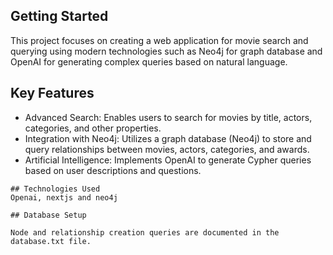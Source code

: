 ## Getting Started

This project focuses on creating a web application for movie search and querying using modern technologies such as Neo4j for graph database and OpenAI for generating complex queries based on natural language.

## Key Features
- Advanced Search: Enables users to search for movies by title, actors, categories, and other properties.
- Integration with Neo4j: Utilizes a graph database (Neo4j) to store and query relationships between movies, actors, categories, and awards.
- Artificial Intelligence: Implements OpenAI to generate Cypher queries based on user descriptions and questions.

```
## Technologies Used
Openai, nextjs and neo4j

## Database Setup

Node and relationship creation queries are documented in the database.txt file.
